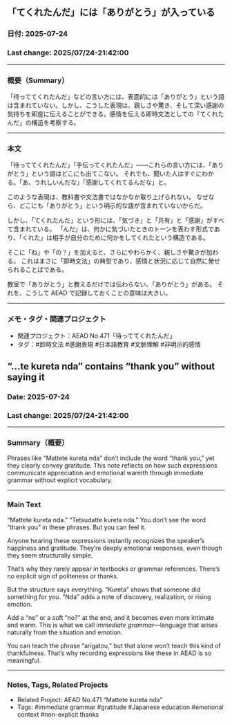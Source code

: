 ## 「てくれたんだ」には「ありがとう」が入っている

### 日付: 2025-07-24

### Last change: 2025/07/24-21:42:00

---

### 概要（Summary）

「待っててくれたんだ」などの言い方には、表面的には「ありがとう」という語は含まれていない。しかし、こうした表現は、親しさや驚き、そして深い感謝の気持ちを即座に伝えることができる。感情を伝える即時文法としての「てくれたんだ」の構造を考察する。

---

### 本文

「待っててくれたんだ」「手伝ってくれたんだ」——これらの言い方には、「ありがとう」という語はどこにも出てこない。
それでも、聞いた人はすぐにわかる。「あ、うれしいんだな」「感謝してくれてるんだな」と。

このような表現は、教科書や文法書ではなかなか取り上げられない。
なぜなら、どこにも「ありがとう」という明示的な語が含まれていないからだ。

しかし、「てくれたんだ」という形には、「気づき」と「共有」と「感謝」がすべて含まれている。
「んだ」は、何かに気づいたときのトーンを表わす形式であり、「くれた」は相手が自分のために何かをしてくれたという構造である。

そこに「ね」や「の？」を加えると、さらにやわらかく、親しさや驚きが加わる。
これはまさに「即時文法」の典型であり、感情と状況に応じて自然に発せられることばである。

教室で「ありがとう」と教えるだけでは伝わらない、「ありがとう」がある。
それを、こうして AEAD で記録しておくことの意味は大きい。

---

### メモ・タグ・関連プロジェクト

* 関連プロジェクト：AEAD No.471「待っててくれたんだ」
* タグ：#即時文法 #感謝表現 #日本語教育 #文脈理解 #非明示的感情

## “...te kureta nda” contains “thank you” without saying it

### Date: 2025-07-24

### Last change: 2025/07/24-21:42:00

---

### Summary（概要）

Phrases like “Mattete kureta nda” don’t include the word “thank you,” yet they clearly convey gratitude. This note reflects on how such expressions communicate appreciation and emotional warmth through immediate grammar without explicit vocabulary.

---

### Main Text

“Mattete kureta nda.”
“Tetsudatte kureta nda.”
You don’t see the word “thank you” in these phrases. But you can feel it.

Anyone hearing these expressions instantly recognizes the speaker’s happiness and gratitude.
They’re deeply emotional responses, even though they seem structurally simple.

That’s why they rarely appear in textbooks or grammar references.
There’s no explicit sign of politeness or thanks.

But the structure says everything.
“Kureta” shows that someone did something for you.
“Nda” adds a note of discovery, realization, or rising emotion.

Add a “ne” or a soft “no?” at the end, and it becomes even more intimate and warm.
This is what we call *immediate grammar*—language that arises naturally from the situation and emotion.

You can teach the phrase “arigatou,” but that alone won’t teach this kind of thankfulness.
That’s why recording expressions like these in AEAD is so meaningful.

---

### Notes, Tags, Related Projects

* Related Project: AEAD No.471 “Mattete kureta nda”
* Tags: #immediate grammar #gratitude #Japanese education #emotional context #non-explicit thanks

